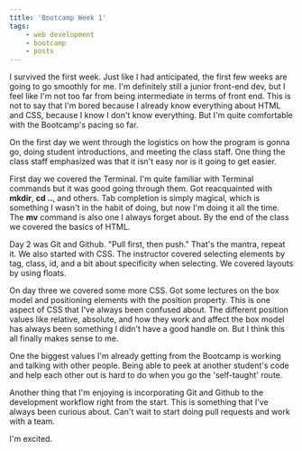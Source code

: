 ```yaml
---
title: 'Bootcamp Week 1'
tags: 
    - web development
    - bootcamp
    - posts
---
```


I survived the first week. Just like I had anticipated, the first few weeks are going to go smoothly for me. I'm definitely still a junior front-end dev, but I feel like I'm not too far from being intermediate in terms of front end. This is not to say that I'm bored because I already know everything about HTML and CSS, because I know I don't know everything. But I'm quite comfortable with the Bootcamp's pacing so far. 

On the first day we went through the logistics on how the program is gonna go, doing student introductions, and meeting the class staff. One thing the class staff emphasized was that it isn't easy nor is it going to get easier. 

First day we covered the Terminal. I'm quite familiar with Terminal commands but it was good going through them. Got reacquainted with **mkdir**, **cd ..**, and others. Tab completion is simply magical, which is something I wasn't in the habit of doing, but now I'm doing it all the time. The **mv** command is also one I always forget about. By the end of the class we covered the basics of HTML.

Day 2 was Git and Github. "Pull first, then push." That's the mantra, repeat it. We also started with CSS. The instructor covered selecting elements by tag, class, id, and a bit about specificity when selecting. We covered layouts by using floats. 

On day three we covered some more CSS. Got some lectures on the box model and positioning elements with the position property. This is one aspect of CSS that I've always been confused about. The different position values like relative, absolute, and how they work and affect the box model has always been something I didn't have a good handle on. But I think this all finally makes sense to me. 

One the biggest values I'm already getting from the Bootcamp is working and talking with other people. Being able to peek at another student's code and help each other out is hard to do when you go the 'self-taught' route. 

Another thing that I'm enjoying is incorporating Git and Github to the development workflow right from the start. This is something that I've always been curious about. Can't wait to start doing pull requests and work with a team. 

I'm excited. 